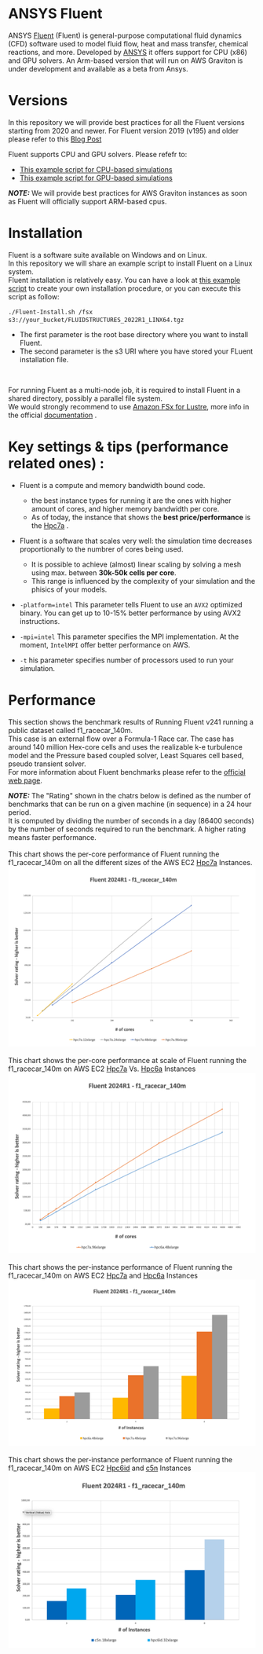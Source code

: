 # ANSYS Fluent

ANSYS [Fluent](https://www.ansys.com/products/fluids/ansys-fluent) (Fluent) is general-purpose computational fluid dynamics (CFD) software used to model fluid flow, heat and mass transfer, chemical reactions, and more. 
Developed by [ANSYS](https://www.ansys.com/) it offers support for CPU (x86) and GPU solvers. An Arm-based version that will run on AWS Graviton is under development and available as a beta from Ansys.

# Versions

In this repository we will provide best practices for all the Fluent versions starting from 2020 and newer.
For Fluent version 2019 (v195) and older please refer to this [Blog Post](https://aws.amazon.com/it/blogs/compute/running-ansys-fluent-on-amazon-ec2-c5n-with-elastic-fabric-adapter-efa/)

Fluent supports CPU and GPU solvers. Please refefr to:
  * [This example script for CPU-based simulations](https://github.com/aws-samples/hpc-applications/blob/main/apps/Fluent/x86/Fluent.sbatch)
  * [This example script for GPU-based simulations](https://github.com/aws-samples/hpc-applications/blob/main/apps/Fluent/gpu/Fluent-GPU.sbatch)

**_NOTE:_**  We will provide best practices for AWS Graviton instances as soon as Fluent will officially support ARM-based cpus.


# Installation

Fluent is a software suite available on Windows and on Linux. <br>
In this repository we will share an example script to install Fluent on a Linux system.<br>
Fluent installation is relatively easy. You can have a look at [this example script](https://github.com/aws-samples/hpc-applications/blob/main/apps/Fluent/Fluent-Install.sh) to create your own installation procedure, or you can execute this script as follow:

```
./Fluent-Install.sh /fsx s3://your_bucket/FLUIDSTRUCTURES_2022R1_LINX64.tgz
```

  * The first parameter is the root base directory where you want to install Fluent.
  * The second parameter is the s3 URI where you have stored your FLuent installation file.

<br>

For running Fluent as a multi-node job, it is required to install Fluent in a shared directory, possibly a parallel file system.<br>
We would strongly recommend to use [Amazon FSx for Lustre](https://aws.amazon.com/fsx/lustre/), more info in the official [documentation](https://docs.aws.amazon.com/fsx/latest/LustreGuide/what-is.html) .

# Key settings & tips (performance related ones) :

  * Fluent is a compute and memory bandwidth bound code. 
    * the best instance types for running it are the ones with higher amount of cores, and higher memory bandwidth per core.
    * As of today, the instance that shows the **best price/performance** is the [Hpc7a](https://aws.amazon.com/ec2/instance-types/hpc7a/) .
  * Fluent is a software that scales very well: the simulation time decreases proportionally to the numbrer of cores being used.
    * It is possible to achieve (almost) linear scaling by solving a mesh using max. between **30k-50k cells per core**.
    * This range is influenced by the complexity of your simulation and the phisics of your models. 

  * `-platform=intel` This parameter tells Fluent to use an `AVX2` optimized binary. You can get up to 10-15% better performance by using AVX2 instructions.
  * `-mpi=intel` This parameter specifies the MPI implementation. At the moment, `IntelMPI` offer better performance on AWS.
  * `-t` his parameter specifies number of processors used to run your simulation.

# Performance

This section shows the benchmark results of Running Fluent v241 running a public dataset called f1_racecar_140m.<br>
This case is an external flow over a Formula-1 Race car. The case has around 140 million Hex-core cells and uses the realizable k-e turbulence model and the Pressure based coupled solver, Least Squares cell based, pseudo transient solver.<br>
For more information about Fluent benchmarks please refer to the [official web page](https://www.ansys.com/it-solutions/benchmarks-overview).<br>

**_NOTE:_**  The "Rating" shown in the chatrs below is defined as the number of benchmarks that can be run on a given machine (in sequence) in a 24 hour period. <br>
It is computed by dividing the number of seconds in a day (86400 seconds) by the number of seconds required to run the benchmark. A higher rating means faster performance.
<br><br>
This chart shows the per-core performance of Fluent running the f1_racecar_140m on all the different sizes of the AWS EC2 [Hpc7a](https://aws.amazon.com/ec2/instance-types/hpc7a/) Instances.
![ANSYS Fluent f1_racecar_140m X core Performance on AMD-based instances](https://github.com/aws-samples/hpc-applications/blob/main/Doc/img/Fluent/f1_racecar_140mXcoreAMD.png?raw=true)
<br><br>
This chart shows the per-core performance at scale of Fluent running the f1_racecar_140m on AWS EC2 [Hpc7a](https://aws.amazon.com/ec2/instance-types/hpc7a/) Vs. [Hpc6a](https://aws.amazon.com/ec2/instance-types/hpc6a/) Instances
![ANSYS Fluent f1_racecar_140m X core Performance at scale](https://github.com/aws-samples/hpc-applications/blob/main/Doc/img/Fluent/f1_racecar_140mXcoreAtScaleAMD.png?raw=true)
<br><br>
This chart shows the per-instance performance of Fluent running the f1_racecar_140m on AWS EC2 [Hpc7a](https://aws.amazon.com/ec2/instance-types/hpc7a/) and [Hpc6a](https://aws.amazon.com/ec2/instance-types/hpc6a/) Instances
![ANSYS Fluent f1_racecar_140m X instance Performance](https://github.com/aws-samples/hpc-applications/blob/main/Doc/img/Fluent/f1_racecar_140mXinstanceAMD.png?raw=true)
<br><br>
This chart shows the per-instance performance of Fluent running the f1_racecar_140m on AWS EC2 [Hpc6id](https://aws.amazon.com/ec2/instance-types/hpc6i/) and [c5n](https://aws.amazon.com/it/ec2/instance-types/c5/) Instances
![ANSYS Fluent f1_racecar_140m X instance Performance](https://github.com/aws-samples/hpc-applications/blob/main/Doc/img/Fluent/f1_racecar_140mXinstanceINTEL.png?raw=true)

